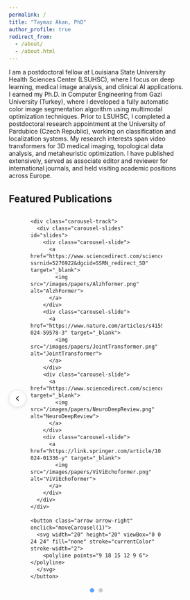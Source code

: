 ```yaml
---
permalink: /
title: "Taymaz Akan, PhD"
author_profile: true
redirect_from: 
  - /about/
  - /about.html
---
```


I am a postdoctoral fellow at Louisiana State University Health Sciences Center (LSUHSC), where I focus on deep learning, medical image analysis, and clinical AI applications. I earned my Ph.D. in Computer Engineering from Gazi University (Turkey), where I developed a fully automatic color image segmentation algorithm using multimodal optimization techniques. Prior to LSUHSC, I completed a postdoctoral research appointment at the University of Pardubice (Czech Republic), working on classification and localization systems. My research interests span video transformers for 3D medical imaging, topological data analysis, and metaheuristic optimization. I have published extensively, served as associate editor and reviewer for international journals, and held visiting academic positions across Europe.

<html lang="en">
<head>
  <meta charset="UTF-8">
  <meta name="viewport" content="width=device-width, initial-scale=1.0">
  <title>Featured Publications</title>
  <style>
    * {
      margin: 0;
      padding: 0;
      box-sizing: border-box;
    }

    #featured-publications {
      max-width: 900px;
      margin: 60px auto;
      text-align: center;
    }

    h2 {
      font-size: 1.6em;
      margin-bottom: 30px;
    }

    .carousel-container {
      position: relative;
      width: 100%;
      max-width: 750px;
      margin: 0 auto;
      padding: 0 50px;
    }

    .carousel-track {
      overflow: hidden;
      padding: 20px 0;
    }

    .carousel-slides {
      display: flex;
      transition: transform 0.5s ease;
    }

    .carousel-slide {
      min-width: 33.333%;
      padding: 0 10px;
      display: flex;
      justify-content: center;
    }

    .carousel-slide img {
      width: 210px;
      height: 280px;
      border-radius: 10px;
      box-shadow: 0 3px 10px rgba(0,0,0,0.15);
      transition: transform 0.3s ease;
    }

    .carousel-slide img:hover {
      transform: scale(1.05);
    }

    .arrow {
      position: absolute;
      top: 50%;
      transform: translateY(-50%);
      width: 40px;
      height: 40px;
      background: rgba(255, 255, 255, 0.9);
      border: 1px solid #ddd;
      border-radius: 50%;
      cursor: pointer;
      display: flex;
      align-items: center;
      justify-content: center;
      z-index: 10;
      box-shadow: 0 2px 8px rgba(0,0,0,0.1);
    }

    .arrow:hover {
      background: white;
      box-shadow: 0 4px 12px rgba(0,0,0,0.15);
    }

    .arrow-left {
      left: 0;
    }

    .arrow-right {
      right: 0;
    }

    .dots {
      display: flex;
      justify-content: center;
      gap: 10px;
      margin-top: 20px;
    }

    .dot {
      width: 10px;
      height: 10px;
      border-radius: 50%;
      background: #ccc;
      cursor: pointer;
      transition: background 0.3s;
    }

    .dot.active {
      background: #58a6ff;
    }
  </style>
</head>
<body>

<section id="featured-publications">
  <h2>Featured Publications</h2>
  
  <div class="carousel-container">
    <button class="arrow arrow-left" onclick="moveCarousel(-1)">
      <svg width="20" height="20" viewBox="0 0 24 24" fill="none" stroke="currentColor" stroke-width="2">
        <polyline points="15 18 9 12 15 6"></polyline>
      </svg>
    </button>

    <div class="carousel-track">
      <div class="carousel-slides" id="slides">
        <div class="carousel-slide">
          <a href="https://www.sciencedirect.com/science/article/pii/S0306452225009108?ssrnid=5276922&dgcid=SSRN_redirect_SD" target="_blank">
            <img src="/images/papers/Alzhformer.png" alt="AlzhFormer">
          </a>
        </div>
        <div class="carousel-slide">
          <a href="https://www.nature.com/articles/s41598-024-59578-3" target="_blank">
            <img src="/images/papers/JointTransformer.png" alt="JointTransformer">
          </a>
        </div>
        <div class="carousel-slide">
          <a href="https://www.sciencedirect.com/science/article/pii/S0022510X25003557" target="_blank">
            <img src="/images/papers/NeuroDeepReview.png" alt="NeuroDeepReview">
          </a>
        </div>
        <div class="carousel-slide">
          <a href="https://link.springer.com/article/10.1007/s10278-024-01336-y" target="_blank">
            <img src="/images/papers/ViViEchoformer.png" alt="ViViEchoformer">
          </a>
        </div>
      </div>
    </div>

    <button class="arrow arrow-right" onclick="moveCarousel(1)">
      <svg width="20" height="20" viewBox="0 0 24 24" fill="none" stroke="currentColor" stroke-width="2">
        <polyline points="9 18 15 12 9 6"></polyline>
      </svg>
    </button>
  </div>

  <div class="dots">
    <span class="dot active" onclick="goToSlide(0)"></span>
    <span class="dot" onclick="goToSlide(1)"></span>
  </div>
</section>

<script>
let currentPosition = 0;
const totalPages = 2;
const slides = document.getElementById('slides');
const dots = document.querySelectorAll('.dot');

function updateCarousel() {
  const offset = currentPosition * -33.333;
  slides.style.transform = `translateX(${offset}%)`;
  
  dots.forEach((dot, index) => {
    dot.classList.toggle('active', index === currentPosition);
  });
}

function moveCarousel(direction) {
  currentPosition += direction;
  if (currentPosition < 0) currentPosition = totalPages - 1;
  if (currentPosition >= totalPages) currentPosition = 0;
  updateCarousel();
}

function goToSlide(index) {
  currentPosition = index;
  updateCarousel();
}

// Auto-advance every 5 seconds
setInterval(() => {
  moveCarousel(1);
}, 5000);
</script>

</body>
</html>
